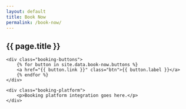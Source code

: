 ```yaml
---
layout: default
title: Book Now
permalink: /book-now/
---
```


<section id="book-now">
    <h1>{{ page.title }}</h1>

    <div class="booking-buttons">
        {% for button in site.data.book-now.buttons %}
        <a href="{{ button.link }}" class="btn">{{ button.label }}</a>
        {% endfor %}
    </div>

    <div class="booking-platform">
        <p>Booking platform integration goes here.</p>
    </div>
</section>
